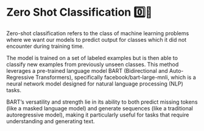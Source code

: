 # Zero Shot Classification 0️⃣🥃
Zero-shot classification refers to the class of machine learning problems where we want our models to predict output for classes which it did not encounter during training time. 

The model is trained on a set of labeled examples but is then able to classify new examples from previously unseen classes. This method leverages a pre-trained language model BART (Bidirectional and Auto-Regressive Transformers), specifically facebook/bart-large-mnli, which is a neural network model designed for natural language processing (NLP) tasks. 

BART’s versatility and strength lie in its ability to both predict missing tokens (like a masked language model) and generate sequences (like a traditional autoregressive model), making it particularly useful for tasks that require understanding and generating text.

